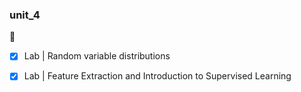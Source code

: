 ### unit_4
🍎

- [X] Lab | Random variable distributions
- [X] Lab | Feature Extraction and Introduction to Supervised Learning

